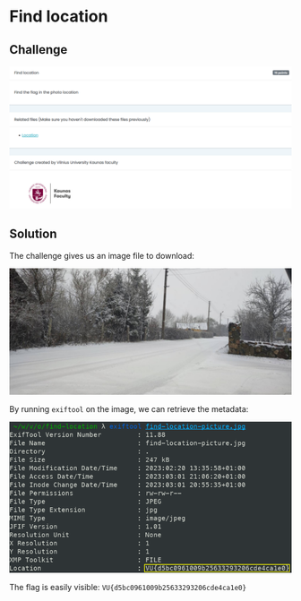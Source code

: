 # Find location

## Challenge

![](images/find-location-subject.jpg)

## Solution

The challenge gives us an image file to download:

![alt text](images/find-location-picture.jpg)

By running `exiftool` on the image, we can retrieve the metadata:

![alt text](images/find-location-metadata.png)

The flag is easily visible: `VU{d5bc0961009b25633293206cde4ca1e0}`
